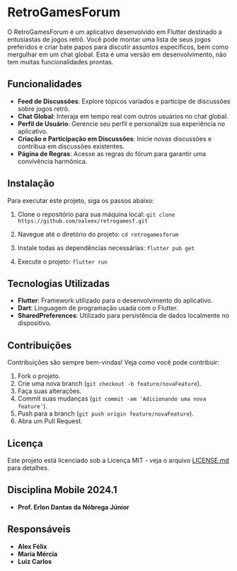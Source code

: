 # RetroGamesForum

O RetroGamesForum é um aplicativo desenvolvido em Flutter destinado a entusiastas de jogos retrô. Você pode montar uma lista de seus jogos preferidos e criar bate papos para discutir assuntos especificos, bem como mergulhar em um chat global. Esta é uma versão em desenvolvimento, não tem muitas funcionalidades prontas.

## Funcionalidades

- **Feed de Discussões**: Explore tópicos variados e participe de discussões sobre jogos retrô.
- **Chat Global**: Interaja em tempo real com outros usuários no chat global.
- **Perfil de Usuário**: Gerencie seu perfil e personalize sua experiência no aplicativo.
- **Criação e Participação em Discussões**: Inicie novas discussões e contribua em discussões existentes.
- **Página de Regras**: Acesse as regras do fórum para garantir uma convivência harmônica.

## Instalação

Para executar este projeto, siga os passos abaixo:

1. Clone o repositório para sua máquina local:
`git clone https://github.com/oaleex/retrogamesf.git`

3. Navegue até o diretório do projeto:
`cd retrogamesforum`

3. Instale todas as dependências necessárias:
`flutter pub get`

4. Execute o projeto:
`flutter run`


## Tecnologias Utilizadas

- **Flutter**: Framework utilizado para o desenvolvimento do aplicativo.
- **Dart**: Linguagem de programação usada com o Flutter.
- **SharedPreferences**: Utilizado para persistência de dados localmente no dispositivo.

## Contribuições

Contribuições são sempre bem-vindas! Veja como você pode contribuir:

1. Fork o projeto.
2. Crie uma nova branch (`git checkout -b feature/novaFeature`).
3. Faça suas alterações.
4. Commit suas mudanças (`git commit -am 'Adicionando uma nova feature'`).
5. Push para a branch (`git push origin feature/novaFeature`).
6. Abra um Pull Request.

## Licença

Este projeto está licenciado sob a Licença MIT - veja o arquivo [LICENSE.md](LICENSE.md) para detalhes.

## Disciplina Mobile 2024.1

- **Prof. Erlon Dantas da Nóbrega Júnior**

## Responsáveis

- **Alex Félix**
- **Maria Mércia**
- **Luiz Carlos**
